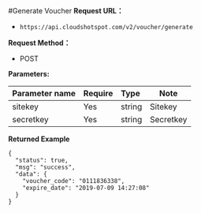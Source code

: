 #Generate Voucher
**Request URL：**
- ` https://api.cloudshotspot.com/v2/voucher/generate `
  
**Request Method：**
- POST 

**Parameters:** 

|Parameter name|Require|Type|Note|
|:----    |:---|:----- |-----   |
|sitekey |  Yes  |    string   |    Sitekey   |
|secretkey |  Yes  |    string   |    Secretkey   |


**Returned Example**

``` 
{
  "status": true,
  "msg": "success",
  "data": {
    "voucher_code": "0111836338",
    "expire_date": "2019-07-09 14:27:08"
  }
}

```

